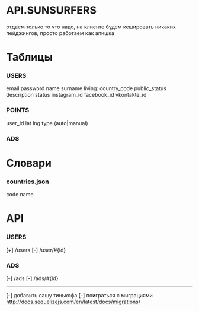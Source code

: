 # API.SUNSURFERS
отдаем только то что надо, на клиенте будем кешировать
никаких пейджингов, просто работаем как апишка






Таблицы
=======

### USERS
  email
  password
  name
  surname
  living: country_code
  public_status
  description
  status
  instagram_id
  facebook_id
  vkontakte_id
   
### POINTS
  user_id
  lat
  lng
  type (auto|manual)
  
### ADS
  


###  


Словари
=======

### countries.json
  code
  name
  
  
  

API
====

### USERS
[+] /users
[-] /user/#{id}

### ADS
[-] /ads
[-] /ads/#{id}








---------------------------
[-] добавить сашу тинькофа
[-] поиграться с миграциями http://docs.sequelizejs.com/en/latest/docs/migrations/
